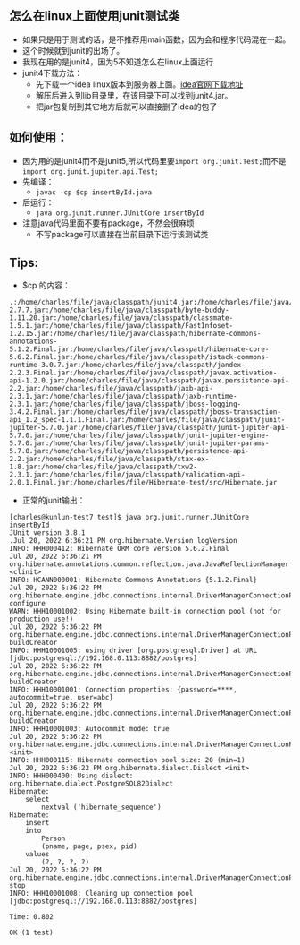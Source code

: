 ## 怎么在linux上面使用junit测试类
* 如果只是用于测试的话，是不推荐用main函数，因为会和程序代码混在一起。
* 这个时候就到junit的出场了。
* 我现在用的是junit4，因为5不知道怎么在linux上面运行
* junit4下载方法：
  * 先下载一个idea linux版本到服务器上面。[idea官网下载地址](https://www.jetbrains.com/idea/download/#section=linux)
  * 解压后进入到lib目录里，在该目录下可以找到junit4.jar。
  * 把jar包复制到其它地方后就可以直接删了idea的包了
## 如何使用：
* 因为用的是junit4而不是junit5,所以代码里要`import org.junit.Test;`而不是`import org.junit.jupiter.api.Test;`
* 先编译：
  * `javac -cp $cp insertById.java`
* 后运行：
  * `java org.junit.runner.JUnitCore insertById`
* 注意java代码里面不要有package，不然会很麻烦
  * 不写package可以直接在当前目录下运行该测试类
## Tips:
* $cp 的内容：
```
.:/home/charles/file/java/classpath/junit4.jar:/home/charles/file/java/classpath/junit.jar:/home/charles/file/java/classpath/antlr-2.7.7.jar:/home/charles/file/java/classpath/byte-buddy-1.11.20.jar:/home/charles/file/java/classpath/classmate-1.5.1.jar:/home/charles/file/java/classpath/FastInfoset-1.2.15.jar:/home/charles/file/java/classpath/hibernate-commons-annotations-5.1.2.Final.jar:/home/charles/file/java/classpath/hibernate-core-5.6.2.Final.jar:/home/charles/file/java/classpath/istack-commons-runtime-3.0.7.jar:/home/charles/file/java/classpath/jandex-2.2.3.Final.jar:/home/charles/file/java/classpath/javax.activation-api-1.2.0.jar:/home/charles/file/java/classpath/javax.persistence-api-2.2.jar:/home/charles/file/java/classpath/jaxb-api-2.3.1.jar:/home/charles/file/java/classpath/jaxb-runtime-2.3.1.jar:/home/charles/file/java/classpath/jboss-logging-3.4.2.Final.jar:/home/charles/file/java/classpath/jboss-transaction-api_1.2_spec-1.1.1.Final.jar:/home/charles/file/java/classpath/junit-jupiter-5.7.0.jar:/home/charles/file/java/classpath/junit-jupiter-api-5.7.0.jar:/home/charles/file/java/classpath/junit-jupiter-engine-5.7.0.jar:/home/charles/file/java/classpath/junit-jupiter-params-5.7.0.jar:/home/charles/file/java/classpath/persistence-api-2.2.jar:/home/charles/file/java/classpath/stax-ex-1.8.jar:/home/charles/file/java/classpath/txw2-2.3.1.jar:/home/charles/file/java/classpath/validation-api-2.0.1.Final.jar:/home/charles/file/Hibernate-test/src/Hibernate.jar
```

* 正常的junit输出：
```
[charles@kunlun-test7 test]$ java org.junit.runner.JUnitCore insertById
JUnit version 3.8.1
.Jul 20, 2022 6:36:21 PM org.hibernate.Version logVersion
INFO: HHH000412: Hibernate ORM core version 5.6.2.Final
Jul 20, 2022 6:36:21 PM org.hibernate.annotations.common.reflection.java.JavaReflectionManager <clinit>
INFO: HCANN000001: Hibernate Commons Annotations {5.1.2.Final}
Jul 20, 2022 6:36:22 PM org.hibernate.engine.jdbc.connections.internal.DriverManagerConnectionProviderImpl configure
WARN: HHH10001002: Using Hibernate built-in connection pool (not for production use!)
Jul 20, 2022 6:36:22 PM org.hibernate.engine.jdbc.connections.internal.DriverManagerConnectionProviderImpl buildCreator
INFO: HHH10001005: using driver [org.postgresql.Driver] at URL [jdbc:postgresql://192.168.0.113:8882/postgres]
Jul 20, 2022 6:36:22 PM org.hibernate.engine.jdbc.connections.internal.DriverManagerConnectionProviderImpl buildCreator
INFO: HHH10001001: Connection properties: {password=****, autocommit=true, user=abc}
Jul 20, 2022 6:36:22 PM org.hibernate.engine.jdbc.connections.internal.DriverManagerConnectionProviderImpl buildCreator
INFO: HHH10001003: Autocommit mode: true
Jul 20, 2022 6:36:22 PM org.hibernate.engine.jdbc.connections.internal.DriverManagerConnectionProviderImpl$PooledConnections <init>
INFO: HHH000115: Hibernate connection pool size: 20 (min=1)
Jul 20, 2022 6:36:22 PM org.hibernate.dialect.Dialect <init>
INFO: HHH000400: Using dialect: org.hibernate.dialect.PostgreSQL82Dialect
Hibernate:
    select
        nextval ('hibernate_sequence')
Hibernate:
    insert
    into
        Person
        (pname, page, psex, pid)
    values
        (?, ?, ?, ?)
Jul 20, 2022 6:36:22 PM org.hibernate.engine.jdbc.connections.internal.DriverManagerConnectionProviderImpl$PoolState stop
INFO: HHH10001008: Cleaning up connection pool [jdbc:postgresql://192.168.0.113:8882/postgres]

Time: 0.802

OK (1 test)
```
